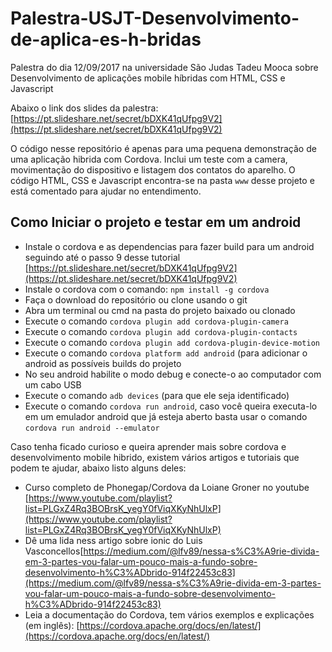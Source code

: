 # Palestra-USJT-Desenvolvimento-de-aplica-es-h-bridas
Palestra do dia 12/09/2017 na universidade São Judas Tadeu Mooca sobre Desenvolvimento de aplicações mobile híbridas com HTML, CSS e Javascript

Abaixo o link dos slides da palestra:
[https://pt.slideshare.net/secret/bDXK41qUfpg9V2](https://pt.slideshare.net/secret/bDXK41qUfpg9V2)

O código nesse repositório é apenas para uma pequena demonstração de uma aplicação hibrida com Cordova. Inclui um teste com a camera, movimentação do dispositivo e listagem dos contatos do aparelho.
O código HTML, CSS e Javascript encontra-se na pasta `www` desse projeto e está comentado para ajudar no entendimento.


## Como Iniciar o projeto e testar em um android
- Instale o cordova e as dependencias para fazer build para um android seguindo até o passo 9 desse tutorial [https://pt.slideshare.net/secret/bDXK41qUfpg9V2](https://pt.slideshare.net/secret/bDXK41qUfpg9V2)
- Instale o cordova com o comando: `npm install -g cordova`
- Faça o download do repositório ou clone usando o git
- Abra um terminal ou cmd na pasta do projeto baixado ou clonado
- Execute o comando `cordova plugin add cordova-plugin-camera`
- Execute o comando `cordova plugin add cordova-plugin-contacts`
- Execute o comando `cordova plugin add cordova-plugin-device-motion`
- Execute o comando `cordova platform add android` (para adicionar o android as possíveis builds do projeto
- No seu android habilite o modo debug e conecte-o ao computador com um cabo USB
- Execute o comando `adb devices` (para que ele seja identificado)
- Execute o comando `cordova run android`, caso você queira executa-lo em um emulador android que já esteja aberto basta usar o comando `cordova run android --emulator`


Caso tenha ficado curioso e queira aprender mais sobre cordova e desenvolvimento mobile hibrido, existem vários artigos e tutoriais que podem te ajudar, abaixo listo alguns deles:
- Curso completo de Phonegap/Cordova da Loiane Groner no youtube
[https://www.youtube.com/playlist?list=PLGxZ4Rq3BOBrsK_yegY0fViqXKyNhUlxP](https://www.youtube.com/playlist?list=PLGxZ4Rq3BOBrsK_yegY0fViqXKyNhUlxP)
- Dê uma lida ness artigo sobre ionic do Luis Vasconcellos[https://medium.com/@lfv89/nessa-s%C3%A9rie-divida-em-3-partes-vou-falar-um-pouco-mais-a-fundo-sobre-desenvolvimento-h%C3%ADbrido-914f22453c83](https://medium.com/@lfv89/nessa-s%C3%A9rie-divida-em-3-partes-vou-falar-um-pouco-mais-a-fundo-sobre-desenvolvimento-h%C3%ADbrido-914f22453c83)
- Leia a documentação do Cordova, tem vários exemplos e explicações (em inglês):
[https://cordova.apache.org/docs/en/latest/](https://cordova.apache.org/docs/en/latest/)